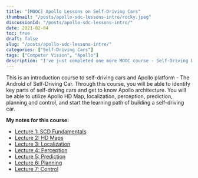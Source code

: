```yaml
---
title: "[MOOC] Apollo Lessons on Self-Driving Cars"
thumbnail: "/posts/apollo-sdc-lessons-intro/rocky.jpeg"
discussionId: "/posts/apollo-sdc-lessons-intro/"
date: 2021-02-04
toc: true
draft: false
slug: "/posts/apollo-sdc-lessons-intro/"
categories: ["Self-Driving Cars"]
tags: ["Computer Vision", "Apollo"]
description: "I've just completed one more MOOC course - Self-Driving Fundamentals - Featuring Apollo. Content: This note link add my lesson notes for the course lectures."
---
```


This is an introduction course to self-driving cars and Apollo platform - The Android of Self-Driving Car. Through this course, you will be able to identify key parts of self-driving cars and get to know Apollo architecture. You will be able to utilize Apollo HD Map, localization, perception, prediction, planning and control, and start the learning path of building a self-driving car.

**My notes for this course:**

- [Lecture 1: SCD Fundamentals](/posts/apollo-sdc-lesson-1-fundamentals/)
- [Lecture 2: HD Maps](/posts/apollo-sdc-lesson-2-hd-maps/)
- [Lecture 3: Localization](/posts/apollo-sdc-lesson-3-localization/)
- [Lecture 4: Perception](/posts/apollo-sdc-lesson-4-perception/)
- [Lecture 5: Prediction](/posts/apollo-sdc-lesson-5-prediction/)
- [Lecture 6: Planning](/posts/apollo-sdc-lesson-6-planning/)
- [Lecture 7: Control](/posts/apollo-sdc-lesson-7-control/)